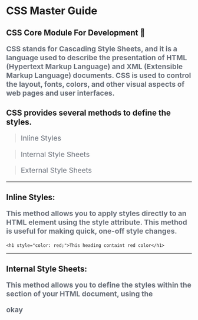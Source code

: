# CSS Master Guide


## CSS Core Module For Development 🥇

**CSS stands for Cascading Style Sheets, and it is a language used to describe the presentation of HTML (Hypertext Markup Language) and XML (Extensible Markup Language) documents. CSS is used to control the layout, fonts, colors, and other visual aspects of web pages and user interfaces.**

## CSS provides several methods to define the styles. 

> Inline Styles

> Internal Style Sheets

> External Style Sheets

<hr>

## Inline Styles: 

**This method allows you to apply styles directly to an HTML element using the style attribute. This method is useful for making quick, one-off style changes.**

```
<h1 style="color: red;">This heading containt red color</h1>
```
<hr>

## Internal Style Sheets: 

**This method allows you to define the styles within the <head> section of your HTML document, using the <style> tag. This method is useful when you want to apply styles to a specific page only.**

```
<head>
  <style>
    h1 {
      color: red;
    }
  </style>
</head>
```
<hr>

## External Style Sheets: 

**In this method, you can define the styles in a separate CSS file, which is then linked to your HTML document using the <link> tag. This method allows you to maintain consistent styles across multiple pages.**

```
<head>
  <link rel="stylesheet" type="text/css" href="styles.css">
</head>

```


### CSS File Code Like

```
/* Element Selector */
h1 {
  font-size: 24px;
}

/* Class Selector */
.myClass {
  background-color: #fff;
}

/* ID Selector */
#myId {
  border: 1px solid black;
}

```

<hr>

## CSS Function 
  
**CSS functions are built-in functions that allow you to perform calculations, manipulate values, and apply complex effects to your styles. CSS functions take one or more input values and return a modified value that can be used in your styles.**
  
### 1. calc() - performs basic arithmetic operations on values and units.  

```
width: calc(50% - 20px);  
```
### 2. var() - allows you to use variables to define and reuse values.  
  
```
    --primary-color: #007bff;
   color: var(--primary-color);

```
### 3. rgb() / rgba() - defines a color using red, green, blue and optionally an alpha value.

```
     background-color: rgba(255, 0, 0, 0.5);
```

### 4. hsl() / hsla() - defines a color using hue, saturation, lightness and optionally an alpha value.

```
       color: hsl(120, 100%, 50%);
```
  
### 5. url() - defines the location of an external resource such as an image or a font.

```
  background-image: url("background.png");
```
  
### 6. attr() - retrieves the value of an HTML attribute and uses it in the style.

```
  content: attr(title);
```
  
### 7. linear-gradient() / radial-gradient() - creates a gradient background using one or more colors.

```
   background-image: linear-gradient(to right, red, orange, yellow, green);
```
  
### 8. min() / max() - returns the minimum or maximum value from a list of inputs.

```
     width: min(50%, 200px);
```
  
### 9. clamp() - restricts a value between a minimum and maximum value

```
   font-size: clamp(16px, 2.5vw, 24px);
```
  
  
  
  
  
  
  
  

<hr>

- <a href="https://punitkatiyar.github.io/css/start-css.html">css syntax</a>

- css text property
- create article using html css
- text logo using css
- css box layout
- css window 8 start menu
- nested box layout

- > css border

- > css position

- > css navigation

# 🧑🏼‍💻 CSS3 Module For Development <span style='font-size:100px;'></span>

> text-shadow and box-shadow

> border-radius

> border-image

> background-image

> css 2d and 3d

> css animation

> css flex layout

# 🧑🏼‍💻 ref website

>https://coolors.co/palettes/trending

>https://www.w3schools.com/cssref/playit.asp?filename=playcss_filter&preval=none
  
> https://webcode.tools/
  
> https://animista.net/


<hr>
<a href="https://punitkatiyar.github.io/">Back To Home Page</a>
<hr>

<style
  type="text/css">
h1 {color:royalblue;}
p {color:#686e78; font-size:1.2rem;}
</style>
<p>okay</p>

